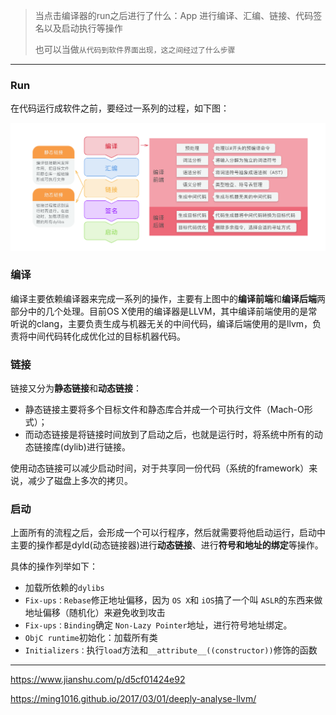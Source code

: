 > 当点击编译器的run之后进行了什么：App 进行编译、汇编、链接、代码签名以及启动执行等操作
>
> 也可以当做`从代码到软件界面出现，这之间经过了什么步骤`

---

### Run

在代码运行成软件之前，要经过一系列的过程，如下图：

![](img/x13_run_flow.png)



### 编译

编译主要依赖编译器来完成一系列的操作，主要有上图中的**编译前端**和**编译后端**两部分中的几个处理。目前OS X使用的编译器是LLVM，其中编译前端使用的是常听说的clang，主要负责生成与机器无关的中间代码，编译后端使用的是llvm，负责将中间代码转化成优化过的目标机器代码。



### 链接

链接又分为**静态链接**和**动态链接**：

* 静态链接主要将多个目标文件和静态库合并成一个可执行文件（Mach-O形式）；
* 而动态链接是将链接时间放到了启动之后，也就是运行时，将系统中所有的动态链接库(dylib)进行链接。

使用动态链接可以减少启动时间，对于共享同一份代码（系统的framework）来说，减少了磁盘上多次的拷贝。



### 启动

上面所有的流程之后，会形成一个可以行程序，然后就需要将他启动运行，启动中主要的操作都是dyld(动态链接器)进行**动态链接**、进行**符号和地址的绑定**等操作。

具体的操作列举如下：

* 加载所依赖的`dylibs`
* `Fix-ups：Rebase`修正地址偏移，因为 `OS X`和 `iOS`搞了一个叫 `ASLR`的东西来做地址偏移（随机化）来避免收到攻击
* `Fix-ups：Binding`确定 `Non-Lazy Pointer`地址，进行符号地址绑定。
* `ObjC runtime`初始化：加载所有类
* `Initializers：`执行`load`方法和`__attribute__((constructor))`修饰的函数




---

https://www.jianshu.com/p/d5cf01424e92

https://ming1016.github.io/2017/03/01/deeply-analyse-llvm/